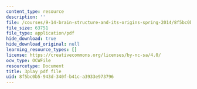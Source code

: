 ```yaml
---
content_type: resource
description: ''
file: /courses/9-14-brain-structure-and-its-origins-spring-2014/8f5bc0b5943d340fb41ca3933e973796_555120.pdf
file_size: 63751
file_type: application/pdf
hide_download: true
hide_download_original: null
learning_resource_types: []
license: https://creativecommons.org/licenses/by-nc-sa/4.0/
ocw_type: OCWFile
resourcetype: Document
title: 3play pdf file
uid: 8f5bc0b5-943d-340f-b41c-a3933e973796
---
```

